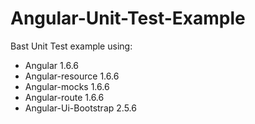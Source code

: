 # Angular-Unit-Test-Example

Bast Unit Test example using:
 * Angular 1.6.6
 * Angular-resource 1.6.6
 * Angular-mocks 1.6.6
 * Angular-route 1.6.6
 * Angular-Ui-Bootstrap 2.5.6
